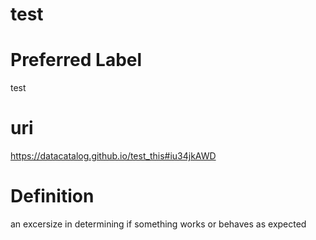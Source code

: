 
test
====

# Preferred Label
  
test
# uri
  
https://datacatalog.github.io/test_this#iu34jkAWD
# Definition
  
an excersize in determining if something works or behaves as expected